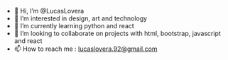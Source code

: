 - 👋 Hi, I’m @LucasLovera
- 👀 I’m interested in design, art and technology
- 🌱 I’m currently learning python and react
- 💞️ I’m looking to collaborate on projects with html, bootstrap, javascript and react
- 📫 How to reach me : lucaslovera.92@gmail.com

